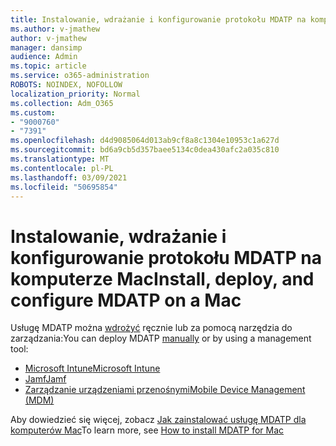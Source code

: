 ```yaml
---
title: Instalowanie, wdrażanie i konfigurowanie protokołu MDATP na komputerze Mac
ms.author: v-jmathew
author: v-jmathew
manager: dansimp
audience: Admin
ms.topic: article
ms.service: o365-administration
ROBOTS: NOINDEX, NOFOLLOW
localization_priority: Normal
ms.collection: Adm_O365
ms.custom:
- "9000760"
- "7391"
ms.openlocfilehash: d4d9085064d013ab9cf8a8c1304e10953c1a627d
ms.sourcegitcommit: bd6a9cb5d357baee5134c0dea430afc2a035c810
ms.translationtype: MT
ms.contentlocale: pl-PL
ms.lasthandoff: 03/09/2021
ms.locfileid: "50695854"
---
```

# <a name="install-deploy-and-configure-mdatp-on-a-mac"></a><span data-ttu-id="1480d-102">Instalowanie, wdrażanie i konfigurowanie protokołu MDATP na komputerze Mac</span><span class="sxs-lookup"><span data-stu-id="1480d-102">Install, deploy, and configure MDATP on a Mac</span></span>

<span data-ttu-id="1480d-103">Usługę MDATP można [wdrożyć](https://docs.microsoft.com/windows/security/threat-protection/microsoft-defender-atp/mac-install-manually) ręcznie lub za pomocą narzędzia do zarządzania:</span><span class="sxs-lookup"><span data-stu-id="1480d-103">You can deploy MDATP [manually](https://docs.microsoft.com/windows/security/threat-protection/microsoft-defender-atp/mac-install-manually) or by using a management tool:</span></span>

- [<span data-ttu-id="1480d-104">Microsoft Intune</span><span class="sxs-lookup"><span data-stu-id="1480d-104">Microsoft Intune</span></span>](https://go.microsoft.com/fwlink/?linkid=2144548)
- [<span data-ttu-id="1480d-105">Jamf</span><span class="sxs-lookup"><span data-stu-id="1480d-105">Jamf</span></span>](https://docs.microsoft.com/windows/security/threat-protection/microsoft-defender-atp/mac-install-with-jamf)
- [<span data-ttu-id="1480d-106">Zarządzanie urządzeniami przenośnymi</span><span class="sxs-lookup"><span data-stu-id="1480d-106">Mobile Device Management (MDM)</span></span>](https://docs.microsoft.com/windows/security/threat-protection/microsoft-defender-atp/mac-install-with-other-mdm)

<span data-ttu-id="1480d-107">Aby dowiedzieć się więcej, zobacz [Jak zainstalować usługę MDATP dla komputerów Mac](https://go.microsoft.com/fwlink/?linkid=2144672)</span><span class="sxs-lookup"><span data-stu-id="1480d-107">To learn more, see [How to install MDATP for Mac](https://go.microsoft.com/fwlink/?linkid=2144672)</span></span>
